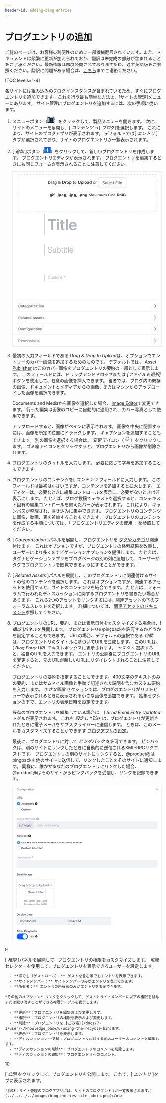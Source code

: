 ```yaml
---
header-id: adding-blog-entries
---
```


# ブログエントリの追加

<p class="alert alert-info"><span class="wysiwyg-color-blue120">ご覧のページは、お客様の利便性のために一部機械翻訳されています。また、ドキュメントは頻繁に更新が加えられており、翻訳は未完成の部分が含まれることをご了承ください。最新情報は都度公開されておりますため、必ず英語版をご参照ください。翻訳に問題がある場合は、<a href="mailto:support-content-jp@liferay.com">こちら</a>までご連絡ください。</span></p>

[TOC levels=1-4]

各サイトには組み込みのブログインスタンスが含まれているため、すぐにブログエントリを追加できます。 これを行う最も簡単な方法は、[サイトの管理]メニューにあります。 サイト管理にブログエントリを追加するには、次の手順に従います。

1.  メニューボタン（![Menu](../../../../images/icon-menu.png)）をクリックして、製品メニューを開きます。 次に、サイトのメニューを展開し、[ *コンテンツ* →[ *ブログ*]を選択します。 これにより、サイトのブログアプリが表示されます。 デフォルトでは[ *エントリ* ]タブが選択されており、サイトのブログエントリが一覧表示されます。

2.  [ *追加* ]ボタン（![Add](../../../../images/icon-add.png)）をクリックして、新しいブログエントリを作成します。 ブログエントリエディタが表示されます。 ブログエントリを編集するときにも同じフォームが表示されることに注意してください。

    ![図1：このスクリーンショットは、ブログエントリエディターのコントロールの一部を示しています。](../../../../images/blogs-new-entry.png)

3.  最初の入力フィールドである *Drag & Drop to Upload*は、オプションでエントリーのカバー画像を追加するためのものです。 デフォルトでは、 [Asset Publisher](/docs/7-1/user/-/knowledge_base/u/publishing-assets) はこのカバー画像をブログエントリの要約の一部として表示します。 このフィールドには、ドラッグアンドドロップまたは *[ファイルを選択]* ボタンを使用して、任意の画像を挿入できます。 後者では、ブログ内の既存の画像、ドキュメントとメディアからの画像、またはマシンからアップロードした画像を選択できます。

    Documents and Mediaから画像を選択した場合、 [Image Editor](/docs/7-1/user/-/knowledge_base/u/editing-images)で変更できます。 行った編集は画像のコピーに自動的に適用され、カバー写真として使用できます。

    アップロードすると、画像がペインに表示されます。 画像を中央に配置するには、画像を所定の位置にドラッグします。 キャプションを追加することもできます。 別の画像を選択する場合は、 *変更* アイコン（![Change](../../../../images/icon-change.png)）をクリックします。 ゴミ箱アイコンをクリックすると、ブログエントリから画像が削除されます。

4.  ブログエントリのタイトルを入力します。 必要に応じて字幕を追加することもできます。

5.  ブログエントリのコンテンツを[ *コンテンツ* フィールドに入力します。 このフィールドは最初は小さいですが、コンテンツを追加すると拡大します。 エディターは、必要なときに編集コントロールを表示し、必要がないときは非表示にします。 たとえば、ブログ投稿でテキストを選択すると、コンテキスト固有の編集コントロールを備えたバーが表示されます。 これにより、キャンバスが整理され、書き込みに集中できます。 ブログエントリのコンテンツに画像、動画、表を追加することもできます。 ブログエントリのコンテンツを作成する手順については、「 [ブログエントリエディタの使用](/docs/7-1/user/-/knowledge_base/u/using-the-blog-entry-editor) 」を参照してください。

6.  [ *Categorization* ]パネルを展開し、ブログエントリを [タグやカテゴリ](/docs/7-1/user/-/knowledge_base/u/organizing-content-with-tags-and-categories)関連付けます。 これはオプションですが、ブログエントリの検索結果を改善し、ユーザーにより多くのナビゲーションオプションを提供します。 たとえば、タグナビゲーションアプリをブログページの別の列に追加して、ユーザーがタグでブログエントリを閲覧できるようにすることができます。

7.  [ *Related Assets* ]パネルを展開し、このブログエントリに関連付けるサイトの他のコンテンツを選択します。 これはオプションですが、関連するアセットを使用すると、サイトのコンテンツを結合できます。 たとえば、フォーラムで行われたディスカッションに関するブログエントリを書きたい場合があります。 これら2つのアセットをリンクするには、関連アセットの下のフォーラムスレッドを選択します。 詳細については、 [関連アセットのドキュメント](/docs/7-1/user/-/knowledge_base/u/defining-content-relationships)参照してください。

8.  ブログエントリのURL、要約、または表示日付をカスタマイズする場合は、[ *構成* ]パネルを展開します。 ブログエントリのpingbackを許可するかどうかを設定することもできます。 URLの場合、デフォルトの選択である *自動* は、ブログエントリのタイトルに基づいてURLを生成します。 このURLは、[ *Blog Entry URL* テキストボックスに表示されます。 *カスタム* 選択すると、独自のURLを入力できます。 エントリの公開後にブログエントリのURLを変更すると、元のURLが新しいURLにリダイレクトされることに注意してください。

    ブログエントリの要約を指定することもできます。 400文字のテキストのみの要約、またはサムネイル画像と手動で記述された説明を含むカスタム要約を入力します。 *小さな画像* セクションでは、ブログのエントリがリストビューで表示されるときに表示される小さな画像を追加できます。 抽象セクションの下で、エントリの表示日時を設定できます。

    既存のブログエントリを編集している場合は、[ *Send Email Entry Updated* トグルが表示されます。 これを *設定し* YES* は、ブログエントリが更新されたときに電子メールをサブスクライバーに送信します。 ときは、このメールをカスタマイズすることができます [ブログアプリの設定](/docs/7-1/user/-/knowledge_base/u/configuring-the-blogs-app)。</p>

    最後に、ブログエントリに対して *ピングバック* を許可できます。 ピンバックは、別のサイトにリンクしたときに自動的に送信されるXML-RPCリクエストです。 ブログエントリの別のサイトにリンクすると、@product@はpingbackを他のサイトに送信して、リンクしたことをそのサイトに通知します。 同様に、誰かがあなたのブログエントリにリンクした場合、@product@はそのサイトからピングバックを受信し、リンクを記録できます。

    ![図2：ブログエントリを作成するとき、[構成]パネルでは、ブログエントリがいつ、どこに表示されるか、およびエントリの要約に何を使用するかを制御できます。](../../../../images/blog-entry-configuration.png)</li>

9

[ *権限* ]パネルを展開して、ブログエントリの権限をカスタマイズします。 *可能* セレクターを使用して、ブログエントリを表示できるユーザーを設定します。

      - **誰でも（ゲストロール）：** ゲストを含む誰でもエントリを表示できます。
      - **サイトメンバー：** サイトメンバーのみがエントリを表示できます。
      - **所有者：** エントリの所有者のみがエントリを表示できます。

    *その他のオプション* リンクをクリックして、ゲストとサイトメンバーに以下の権限を付与または取り消すことができる権限テーブルを表示します。

      - **更新**：ブログエントリを編集および変更します。
      - **権限**：ブログエントリの権限を表示および変更します。
      - **削除**：ブログエントリを [ごみ箱](/docs/7-1/user/-/knowledge_base/u/using-the-recycle-bin)ます。
      - **表示**：ブログエントリを表示します。
      - **ディスカッション**更新：ブログエントリに対する他のユーザーのコメントを編集します。
      - **ディスカッションの削除**：ブログエントリのコメントを削除します。
      - **ディスカッションの追加**：ブログエントリへのコメント。

10

[ *公開* をクリックして、ブログエントリを公開します。 これで、[ *エントリ* ]タブに表示されます。

    ![図3：サイト管理のブログアプリには、サイトのブログエントリが一覧表示されます。](../../../../images/blog-entries-site-admin.png)</ol>
